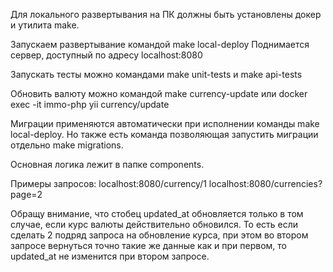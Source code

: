 Для локального развертывания на ПК должны быть установлены докер и утилита make.

Запускаем развертывание командой make local-deploy
Поднимается сервер, доступный по адресу localhost:8080

Запускать тесты можно командами make unit-tests и make api-tests

Обновить валюту можно командой make currency-update или docker exec -it immo-php yii currency/update

Миграции применяются автоматически при исполнении команды make local-deploy.
Но также есть команда позволяющая запустить миграции отдельно make migrations.

Основная логика лежит в папке components.

Примеры запросов:
localhost:8080/currency/1
localhost:8080/currencies?page=2

Обращу внимание, что стобец updated_at обновляется только в том случае, если курс валюты действительно обновился.
То есть если сделать 2 подряд запроса на обновление курса, при этом во втором запросе
вернутьcя точно такие же данные как и при первом, то updated_at не изменится при втором запросе.
